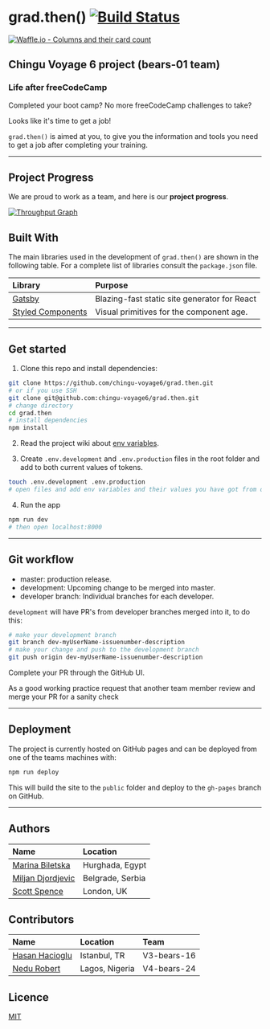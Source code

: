 # grad.then() [![Build Status](https://travis-ci.org/chingu-voyage6/grad.then.svg?branch=master)](https://travis-ci.org/chingu-voyage6/grad.then)

[![Waffle.io - Columns and their card count](https://badge.waffle.io/chingu-voyage6/grad.then.svg?columns=all)](https://waffle.io/chingu-voyage6/grad.then)

## Chingu Voyage 6 project (bears-01 team)

### Life after freeCodeCamp

Completed your boot camp? No more freeCodeCamp challenges to take?

Looks like it's time to get a job!

`grad.then()` is aimed at you, to give you the information and tools
you need to get a job after completing your training.

---

## Project Progress

We are proud to work as a team, and here is our **project progress**.

[![Throughput Graph](https://graphs.waffle.io/chingu-voyage6/grad.then/throughput.svg)](https://waffle.io/chingu-voyage6/grad.then/metrics/throughput)

## Built With

The main libraries used in the development of `grad.then()` are shown
in the following table. For a complete list of libraries consult the
`package.json` file.

| Library                      | Purpose                                      |
| :--------------------------- | :------------------------------------------- |
| [Gatsby][gatsby]             | Blazing-fast static site generator for React |
| [Styled Components][sty-cmp] | Visual primitives for the component age.     |

<!-- links -->

[gatsby]: https://www.gatsbyjs.org/
[sty-cmp]: https://www.styled-components.com/

---

## Get started

1. Clone this repo and install dependencies:

```sh
git clone https://github.com/chingu-voyage6/grad.then.git
# or if you use SSH
git clone git@github.com:chingu-voyage6/grad.then.git
# change directory
cd grad.then
# install dependencies
npm install
```

2. Read the project wiki about
   [env variables](https://github.com/chingu-voyage6/grad.then/wiki/Env-variables).

3. Create `.env.development` and `.env.production` files in the root
   folder and add to both current values of tokens.

```sh
touch .env.development .env.production
# open files and add env variables and their values you have got from other project members
```

4. Run the app

```sh
npm run dev
# then open localhost:8000
```

---

## Git workflow

* master: production release.
* development: Upcoming change to be merged into master.
* developer branch: Individual branches for each developer.

`development` will have PR's from developer branches merged into it,
to do this:

```bash
# make your development branch
git branch dev-myUserName-issuenumber-description
# make your change and push to the development branch
git push origin dev-myUserName-issuenumber-description
```

Complete your PR through the GitHub UI.

As a good working practice request that another team member review and
merge your PR for a sanity check

---

## Deployment

The project is currently hosted on GitHub pages and can be deployed
from one of the teams machines with:

```sh
npm run deploy
```

This will build the site to the `public` folder and deploy to the
`gh-pages` branch on GitHub.

---

## Authors

| Name                        | Location         |
| :-------------------------- | :--------------- |
| [Marina Biletska][marina]   | Hurghada, Egypt  |
| [Miljan Djordjevic][miljan] | Belgrade, Serbia |
| [Scott Spence][scott]       | London, UK       |

<!-- links -->

[marina]: https://github.com/mar-bi
[miljan]: https://github.com/miljan-fsd
[scott]: https://github.com/spences10

## Contributors

| Name                    | Location       | Team        |
| :---------------------- | :------------- | :---------- |
| [Hasan Hacioglu][hasan] | Istanbul, TR   | V3-bears-16 |
| [Nedu Robert][nedu]     | Lagos, Nigeria | V4-bears-24 |

<!-- links -->

[hasan]: https://github.com/asanhix
[nedu]: https://github.com/Nedu

## Licence

[MIT](https://tldrlegal.com/license/mit-license)
